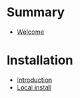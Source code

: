 # Summary

- [Welcome](./welcome.md)

# Installation
- [Introduction](./installation/introduction.md)
- [Local install](./installation/local-install.md)
